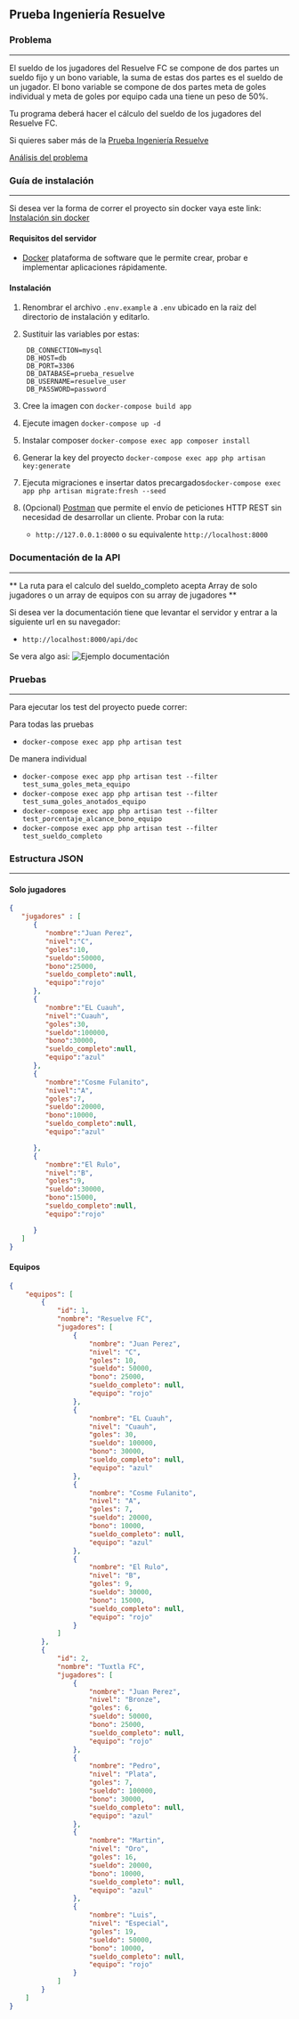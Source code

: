 ## Prueba Ingeniería Resuelve
### Problema
---

El sueldo de los jugadores del Resuelve FC se compone de dos partes un sueldo fijo y un bono variable, la suma de estas dos partes es el sueldo de un jugador. El bono variable se compone de dos partes meta de goles individual y meta de goles por equipo cada una tiene un peso de 50%.

Tu programa deberá hacer el cálculo del sueldo de los jugadores del Resuelve FC.

Si quieres saber más de la [Prueba Ingeniería Resuelve](https://github.com/resuelve/prueba-ing-backend) 

[Análisis del problema](https://github.com/Luisvl13/prueba_resuelve/blob/master/public/assets/analisis_problema.pdf) 

### Guía de instalación
---

Si desea ver la forma de correr el proyecto sin docker vaya este link:
[Instalación sin docker](https://github.com/Luisvl13/prueba_resuelve/blob/master/READMESINDOCKER.md) 

#### Requisitos del servidor

* [Docker](https://www.docker.com/) plataforma de software que le permite crear, probar e implementar aplicaciones rápidamente.

#### Instalación
1. Renombrar el archivo `.env.example` a `.env` ubicado en la raiz del directorio de instalación y editarlo.
2. Sustituir las variables por estas:
       
        DB_CONNECTION=mysql
        DB_HOST=db
        DB_PORT=3306
        DB_DATABASE=prueba_resuelve
        DB_USERNAME=resuelve_user
        DB_PASSWORD=password

3. Cree la imagen con `docker-compose build app`
4. Ejecute imagen `docker-compose up -d`
5. Instalar composer `docker-compose exec app composer install`
6. Generar la key del proyecto `docker-compose exec app php artisan key:generate`
7. Ejecuta migraciones e insertar datos precargados`docker-compose exec app php artisan migrate:fresh --seed`
8. (Opcional) [Postman](https://www.getpostman.com/) que permite el envío de peticiones HTTP REST sin necesidad de desarrollar un cliente. Probar con la ruta:
    * `http://127.0.0.1:8000` o su equivalente `http://localhost:8000`

### Documentación de la API
---
** La ruta para el calculo del sueldo_completo acepta Array de solo jugadores o un array de equipos con su array de jugadores **

Si desea ver la documentación tiene que levantar el servidor y entrar a la siguiente url en su navegador:
* `http://localhost:8000/api/doc`

Se vera algo asi:
![Ejemplo documentación](https://github.com/Luisvl13/prueba_resuelve/blob/master/public/assets/documentacion.png)

### Pruebas
---
Para ejecutar los test del proyecto puede correr:

Para todas las pruebas 
* `docker-compose exec app php artisan test`

De manera individual
* `docker-compose exec app php artisan test --filter test_suma_goles_meta_equipo`
* `docker-compose exec app php artisan test --filter test_suma_goles_anotados_equipo`
* `docker-compose exec app php artisan test --filter test_porcentaje_alcance_bono_equipo`
* `docker-compose exec app php artisan test --filter test_sueldo_completo`

### Estructura JSON
---
#### Solo jugadores
```json
{
   "jugadores" : [  
      {  
         "nombre":"Juan Perez",
         "nivel":"C",
         "goles":10,
         "sueldo":50000,
         "bono":25000,
         "sueldo_completo":null,
         "equipo":"rojo"
      },
      {  
         "nombre":"EL Cuauh",
         "nivel":"Cuauh",
         "goles":30,
         "sueldo":100000,
         "bono":30000,
         "sueldo_completo":null,
         "equipo":"azul"
      },
      {  
         "nombre":"Cosme Fulanito",
         "nivel":"A",
         "goles":7,
         "sueldo":20000,
         "bono":10000,
         "sueldo_completo":null,
         "equipo":"azul"

      },
      {  
         "nombre":"El Rulo",
         "nivel":"B",
         "goles":9,
         "sueldo":30000,
         "bono":15000,
         "sueldo_completo":null,
         "equipo":"rojo"

      }
   ]
}
```

#### Equipos
```json
{
    "equipos": [
        {
            "id": 1,
            "nombre": "Resuelve FC",
            "jugadores": [
                {
                    "nombre": "Juan Perez",
                    "nivel": "C",
                    "goles": 10,
                    "sueldo": 50000,
                    "bono": 25000,
                    "sueldo_completo": null,
                    "equipo": "rojo"
                },
                {
                    "nombre": "EL Cuauh",
                    "nivel": "Cuauh",
                    "goles": 30,
                    "sueldo": 100000,
                    "bono": 30000,
                    "sueldo_completo": null,
                    "equipo": "azul"
                },
                {
                    "nombre": "Cosme Fulanito",
                    "nivel": "A",
                    "goles": 7,
                    "sueldo": 20000,
                    "bono": 10000,
                    "sueldo_completo": null,
                    "equipo": "azul"
                },
                {
                    "nombre": "El Rulo",
                    "nivel": "B",
                    "goles": 9,
                    "sueldo": 30000,
                    "bono": 15000,
                    "sueldo_completo": null,
                    "equipo": "rojo"
                }
            ]
        },
        {
            "id": 2,
            "nombre": "Tuxtla FC",
            "jugadores": [
                {
                    "nombre": "Juan Perez",
                    "nivel": "Bronze",
                    "goles": 6,
                    "sueldo": 50000,
                    "bono": 25000,
                    "sueldo_completo": null,
                    "equipo": "rojo"
                },
                {
                    "nombre": "Pedro",
                    "nivel": "Plata",
                    "goles": 7,
                    "sueldo": 100000,
                    "bono": 30000,
                    "sueldo_completo": null,
                    "equipo": "azul"
                },
                {
                    "nombre": "Martin",
                    "nivel": "Oro",
                    "goles": 16,
                    "sueldo": 20000,
                    "bono": 10000,
                    "sueldo_completo": null,
                    "equipo": "azul"
                },
                {
                    "nombre": "Luis",
                    "nivel": "Especial",
                    "goles": 19,
                    "sueldo": 50000,
                    "bono": 10000,
                    "sueldo_completo": null,
                    "equipo": "rojo"
                }
            ]
        }
    ]
}
```
